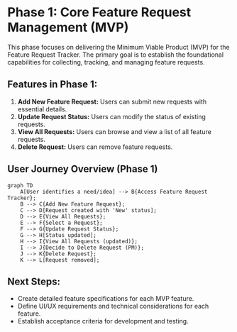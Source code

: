 # Phase 1: Core Feature Request Management (MVP)

This phase focuses on delivering the Minimum Viable Product (MVP) for the Feature Request Tracker. The primary goal is to establish the foundational capabilities for collecting, tracking, and managing feature requests.

## Features in Phase 1:

1.  **Add New Feature Request:** Users can submit new requests with essential details.
2.  **Update Request Status:** Users can modify the status of existing requests.
3.  **View All Requests:** Users can browse and view a list of all feature requests.
4.  **Delete Request:** Users can remove feature requests.

## User Journey Overview (Phase 1)

```mermaid
graph TD
    A[User identifies a need/idea] --> B{Access Feature Request Tracker};
    B --> C{Add New Feature Request};
    C --> D[Request created with 'New' status];
    D --> E{View All Requests};
    E --> F{Select a Request};
    F --> G{Update Request Status};
    G --> H[Status updated];
    H --> I{View All Requests (updated)};
    I --> J{Decide to Delete Request (PM)};
    J --> K{Delete Request};
    K --> L[Request removed];
```

## Next Steps:

*   Create detailed feature specifications for each MVP feature.
*   Define UI/UX requirements and technical considerations for each feature.
*   Establish acceptance criteria for development and testing.